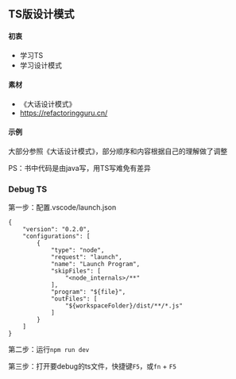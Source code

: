 ## TS版设计模式

#### 初衷
* 学习TS
* 学习设计模式

#### 素材

* 《大话设计模式》
* https://refactoringguru.cn/

#### 示例

大部分参照《大话设计模式》，部分顺序和内容根据自己的理解做了调整

PS：书中代码是由java写，用TS写难免有差异


### Debug TS

第一步：配置.vscode/launch.json
```
{
    "version": "0.2.0",
    "configurations": [
        {
            "type": "node",
            "request": "launch",
            "name": "Launch Program",
            "skipFiles": [
                "<node_internals>/**"
            ],
            "program": "${file}",
            "outFiles": [
                "${workspaceFolder}/dist/**/*.js"
            ]
        }
    ]
}
```

第二步：运行```npm run dev```

第三步：打开要debug的ts文件，快捷键`F5`，或`fn` + `F5`